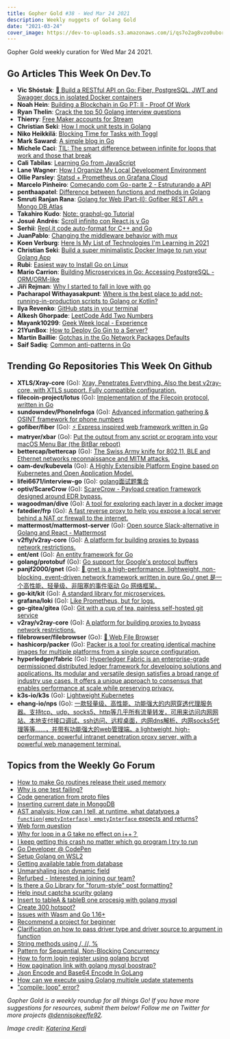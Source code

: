 ```yaml
---
title: Gopher Gold #38 - Wed Mar 24 2021
description: Weekly nuggets of Golang Gold
date: "2021-03-24"
cover_image: https://dev-to-uploads.s3.amazonaws.com/i/qs7o2ag8vzo0uborgc7v.png
---
```


Gopher Gold weekly curation for Wed Mar 24 2021.

## Go Articles This Week On Dev.To

- **Vic Shóstak**: [📖 Build a RESTful API on Go: Fiber, PostgreSQL, JWT and Swagger docs in isolated Docker containers](https://dev.to/koddr/build-a-restful-api-on-go-fiber-postgresql-jwt-and-swagger-docs-in-isolated-docker-containers-475j)
- **Noah Hein**: [Building a Blockchain in Go PT: II - Proof Of Work](https://dev.to/nheindev/building-a-blockchain-in-go-pt-ii-proof-of-work-eel)
- **Ryan Thelin**: [Crack the top 50 Golang interview questions](https://dev.to/educative/crack-the-top-50-golang-interview-questions-384i)
- **Thierry**: [Free Maker accounts for Stream](https://dev.to/tschellenbach/free-maker-accounts-for-stream-a0l)
- **Christian Seki**: [How I mock unit tests in Golang](https://dev.to/chseki/how-i-mock-unit-tests-in-golang-3dcp)
- **Niko Heikkilä**: [Blocking Time for Tasks with Toggl](https://dev.to/futurice/blocking-time-for-tasks-with-toggl-2jic)
- **Mark Saward**: [A simple blog in Go](https://dev.to/mark_saward/a-simple-blog-in-go-2dhp)
- **Michele Caci**: [TIL: The smart difference between infinite for loops that work and those that break](https://dev.to/mcaci/til-the-smart-difference-between-infinite-for-loops-that-work-and-those-that-break-3llc)
- **Cali Tabilas**: [Learning Go from JavaScript](https://dev.to/cali3192/learning-go-from-javascript-4n6e)
- **Lane Wagner**: [How I Organize My Local Development Environment](https://dev.to/qvault/how-i-organize-my-local-development-environment-42og)
- **Ollie Parsley**: [Statsd + Prometheus on Grafana Cloud](https://dev.to/ollieparsley/statsd-prometheus-on-grafana-cloud-1740)
- **Marcelo Pinheiro**: [Começando com Go - parte 2 - Estruturando a API](https://dev.to/celomamp/comecando-com-go-parte-2-estruturando-a-api-2gof)
- **penthaapatel**: [Difference between functions and methods in Golang](https://dev.to/penthaapatel/difference-between-functions-and-methods-in-golang-5dgc)
- **Smruti Ranjan Rana**: [Golang for Web (Part-II): Gofiber REST API + Mongo DB Atlas](https://dev.to/devsmranjan/golang-for-web-part-ii-gofiber-rest-api-mongo-db-atlas-2d1i)
- **Takahiro Kudo**: [Note: graphql-go Tutorial](https://dev.to/takakd/note-graphql-go-tutorial-496e)
- **Josué Andrés**: [Scroll infinito con React.js y Go](https://dev.to/josh2604/scroll-infinito-con-react-js-y-go-3112)
- **Serhii**: [Repl.it code auto-format for C++ and Go](https://dev.to/lifl/repl-it-code-auto-format-for-c-and-go-41d1)
- **JuanPablo**: [Changing the middleware behavior with mux](https://dev.to/juanpabloaj/changing-the-middleware-behavior-with-mux-1818)
- **Koen Verburg**: [Here Is My List of Technologies I'm Learning in 2021](https://dev.to/koenverburg/here-is-my-list-of-technologies-i-m-learning-in-2021-272)
- **Christian Seki**: [Build a super minimalistic  Docker Image to run your Golang App](https://dev.to/chseki/build-a-super-minimalistic-docker-image-to-run-your-golang-app-33j0)
- **Rubi**: [Easiest way to Install Go on Linux](https://dev.to/codenoid_/easiest-way-to-install-go-on-linux-gim)
- **Mario Carrion**: [Building Microservices in Go: Accessing PostgreSQL - ORM/ORM-like](https://dev.to/mariocarrion/building-microservices-in-go-accessing-postgresql-orm-orm-like-1oae)
- **Jiří Rejman**: [Why I started to fall in love with go](https://dev.to/rejmank1/why-i-started-to-fall-in-love-with-go-2e5g)
- **Pacharapol Withayasakpunt**: [Where is the best place to add not-running-in-production scripts to Golang or Kotlin?](https://dev.to/patarapolw/where-is-the-best-place-to-add-not-running-in-production-scripts-to-golang-or-kotlin-hc6)
- **Ilya Revenko**: [GitHub stats in your terminal](https://dev.to/irevenko/github-stats-in-your-terminal-5ca3)
- **Alkesh Ghorpade**: [LeetCode Add Two Numbers](https://dev.to/_alkesh26/leetcode-add-two-numbers-b6n)
- **Mayank10299**: [Geek Week local - Experience](https://dev.to/mayankpathak10299/geek-week-local-experience-1jhb)
- **21YunBox**: [How to Deploy Go Gin to a Server?](https://dev.to/21yunbox/how-to-deploy-go-gin-to-a-server-36d)
- **Martin Baillie**: [Gotchas in the Go Network Packages Defaults](https://dev.to/martinbaillie/gotchas-in-the-go-network-packages-defaults-580b)
- **Saif Sadiq**: [Common anti-patterns in Go](https://dev.to/deepsource/common-anti-patterns-in-go-fm7)

## Trending Go Repositories This Week On Github

- **XTLS/Xray-core** (Go): [Xray, Penetrates Everything. Also the best v2ray-core, with XTLS support. Fully compatible configuration.](https://github.com/XTLS/Xray-core)
- **filecoin-project/lotus** (Go): [Implementation of the Filecoin protocol, written in Go](https://github.com/filecoin-project/lotus)
- **sundowndev/PhoneInfoga** (Go): [Advanced information gathering & OSINT framework for phone numbers](https://github.com/sundowndev/PhoneInfoga)
- **gofiber/fiber** (Go): [⚡️ Express inspired web framework written in Go](https://github.com/gofiber/fiber)
- **matryer/xbar** (Go): [Put the output from any script or program into your macOS Menu Bar (the BitBar reboot)](https://github.com/matryer/xbar)
- **bettercap/bettercap** (Go): [The Swiss Army knife for 802.11, BLE and Ethernet networks reconnaissance and MITM attacks.](https://github.com/bettercap/bettercap)
- **oam-dev/kubevela** (Go): [A Highly Extensible Platform Engine based on Kubernetes and Open Application Model.](https://github.com/oam-dev/kubevela)
- **lifei6671/interview-go** (Go): [golang面试题集合](https://github.com/lifei6671/interview-go)
- **optiv/ScareCrow** (Go): [ScareCrow - Payload creation framework designed around EDR bypass.](https://github.com/optiv/ScareCrow)
- **wagoodman/dive** (Go): [A tool for exploring each layer in a docker image](https://github.com/wagoodman/dive)
- **fatedier/frp** (Go): [A fast reverse proxy to help you expose a local server behind a NAT or firewall to the internet.](https://github.com/fatedier/frp)
- **mattermost/mattermost-server** (Go): [Open source Slack-alternative in Golang and React - Mattermost](https://github.com/mattermost/mattermost-server)
- **v2fly/v2ray-core** (Go): [A platform for building proxies to bypass network restrictions.](https://github.com/v2fly/v2ray-core)
- **ent/ent** (Go): [An entity framework for Go](https://github.com/ent/ent)
- **golang/protobuf** (Go): [Go support for Google's protocol buffers](https://github.com/golang/protobuf)
- **panjf2000/gnet** (Go): [🚀 gnet is a high-performance, lightweight, non-blocking, event-driven network framework written in pure Go./ gnet 是一个高性能、轻量级、非阻塞的事件驱动 Go 网络框架。](https://github.com/panjf2000/gnet)
- **go-kit/kit** (Go): [A standard library for microservices.](https://github.com/go-kit/kit)
- **grafana/loki** (Go): [Like Prometheus, but for logs.](https://github.com/grafana/loki)
- **go-gitea/gitea** (Go): [Git with a cup of tea, painless self-hosted git service](https://github.com/go-gitea/gitea)
- **v2ray/v2ray-core** (Go): [A platform for building proxies to bypass network restrictions.](https://github.com/v2ray/v2ray-core)
- **filebrowser/filebrowser** (Go): [📂 Web File Browser](https://github.com/filebrowser/filebrowser)
- **hashicorp/packer** (Go): [Packer is a tool for creating identical machine images for multiple platforms from a single source configuration.](https://github.com/hashicorp/packer)
- **hyperledger/fabric** (Go): [Hyperledger Fabric is an enterprise-grade permissioned distributed ledger framework for developing solutions and applications. Its modular and versatile design satisfies a broad range of industry use cases. It offers a unique approach to consensus that enables performance at scale while preserving privacy.](https://github.com/hyperledger/fabric)
- **k3s-io/k3s** (Go): [Lightweight Kubernetes](https://github.com/k3s-io/k3s)
- **ehang-io/nps** (Go): [一款轻量级、高性能、功能强大的内网穿透代理服务器。支持tcp、udp、socks5、http等几乎所有流量转发，可用来访问内网网站、本地支付接口调试、ssh访问、远程桌面，内网dns解析、内网socks5代理等等……，并带有功能强大的web管理端。a lightweight, high-performance, powerful intranet penetration proxy server, with a powerful web management terminal.](https://github.com/ehang-io/nps)

## Topics from the Weekly Go Forum

- [How to make Go routines release their used memory](https://forum.golangbridge.org/t/how-to-make-go-routines-release-their-used-memory/22825)
- [Why is one test failing?](https://forum.golangbridge.org/t/why-is-one-test-failing/22838)
- [Code generation from proto files](https://forum.golangbridge.org/t/code-generation-from-proto-files/22837)
- [Inserting current date in MongoDB](https://forum.golangbridge.org/t/inserting-current-date-in-mongodb/22834)
- [AST analysis: How can I tell, at runtime, what datatypes a `function(emptyInterface) emptyInterface` expects and returns?](https://forum.golangbridge.org/t/ast-analysis-how-can-i-tell-at-runtime-what-datatypes-a-function-emptyinterface-emptyinterface-expects-and-returns/22849)
- [Web form question](https://forum.golangbridge.org/t/web-form-question/22869)
- [Why for loop in a G take no effect on i++？](https://forum.golangbridge.org/t/why-for-loop-in-a-g-take-no-effect-on-i/22855)
- [I keep getting this crash no matter which go program I try to run](https://forum.golangbridge.org/t/i-keep-getting-this-crash-no-matter-which-go-program-i-try-to-run/22879)
- [Go Developer @ CodePen](https://forum.golangbridge.org/t/go-developer-codepen/22862)
- [Setup Golang on WSL2](https://forum.golangbridge.org/t/setup-golang-on-wsl2/22832)
- [Getting available table from database](https://forum.golangbridge.org/t/getting-available-table-from-database/22885)
- [Unmarshaling json dynamic field](https://forum.golangbridge.org/t/unmarshaling-json-dynamic-field/22822)
- [Refurbed - Interested in joining our team?](https://forum.golangbridge.org/t/refurbed-interested-in-joining-our-team/22884)
- [Is there a Go Library for "forum-style" post formatting?](https://forum.golangbridge.org/t/is-there-a-go-library-for-forum-style-post-formatting/22847)
- [Help input captcha scurity golang](https://forum.golangbridge.org/t/help-input-captcha-scurity-golang/22853)
- [Insert to tableA & tableB one procesig with golang mysql](https://forum.golangbridge.org/t/insert-to-tablea-tableb-one-procesig-with-golang-mysql/22852)
- [Create 300 hotspot?](https://forum.golangbridge.org/t/create-300-hotspot/22851)
- [Issues with Wasm and Go 1.16+](https://forum.golangbridge.org/t/issues-with-wasm-and-go-1-16/22828)
- [Recommend a project for beginner](https://forum.golangbridge.org/t/recommend-a-project-for-beginner/22872)
- [Clarification on how to pass driver type and driver source to argument in function](https://forum.golangbridge.org/t/clarification-on-how-to-pass-driver-type-and-driver-source-to-argument-in-function/22843)
- [String methods using /, //, %](https://forum.golangbridge.org/t/string-methods-using/22876)
- [Pattern for Sequential, Non-Blocking Concurrency](https://forum.golangbridge.org/t/pattern-for-sequential-non-blocking-concurrency/22831)
- [How to form login register using golang bcrypt](https://forum.golangbridge.org/t/how-to-form-login-register-using-golang-bcrypt/22844)
- [How pagination link with golang mysql boostrap?](https://forum.golangbridge.org/t/how-pagination-link-with-golang-mysql-boostrap/22827)
- [Json Encode and Base64 Encode In GoLang](https://forum.golangbridge.org/t/json-encode-and-base64-encode-in-golang/22870)
- [How can we execute using Golang multiple update statements](https://forum.golangbridge.org/t/how-can-we-execute-using-golang-multiple-update-statements/22859)
- ["compile: loop" error?](https://forum.golangbridge.org/t/compile-loop-error/22860)

_Gopher Gold is a weekly roundup for all things Go! If you have more suggestions for resources, submit them below! Follow me on Twitter for more projects [@dennisokeeffe92](https://twitter.com/dennisokeeffe92)._

_Image credit: [Katerina Kerdi](https://unsplash.com/@katekerdi)_
